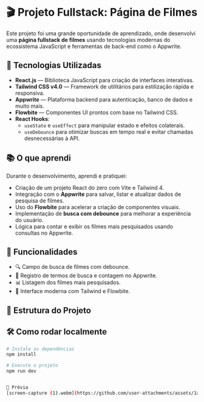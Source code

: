 # 🎬 Projeto Fullstack: Página de Filmes

Este projeto foi uma grande oportunidade de aprendizado, onde desenvolvi uma **página fullstack de filmes** usando tecnologias modernas do ecossistema JavaScript e ferramentas de back-end como o Appwrite.

## 🚀 Tecnologias Utilizadas

- **React.js** — Biblioteca JavaScript para criação de interfaces interativas.
- **Tailwind CSS v4.0** — Framework de utilitários para estilização rápida e responsiva.
- **Appwrite** — Plataforma backend para autenticação, banco de dados e muito mais.
- **Flowbite** — Componentes UI prontos com base no Tailwind CSS.
- **React Hooks**:
  - `useState` e `useEffect` para manipular estado e efeitos colaterais.
  - `useDebounce` para otimizar buscas em tempo real e evitar chamadas desnecessárias à API.

## 📚 O que aprendi

Durante o desenvolvimento, aprendi e pratiquei:

- Criação de um projeto React do zero com Vite e Tailwind 4.
- Integração com o **Appwrite** para salvar, listar e atualizar dados de pesquisa de filmes.
- Uso do **Flowbite** para acelerar a criação de componentes visuais.
- Implementação de **busca com debounce** para melhorar a experiência do usuário.
- Lógica para contar e exibir os filmes mais pesquisados usando consultas no Appwrite.

## 🧠 Funcionalidades

- 🔍 Campo de busca de filmes com debounce.
- 🧾 Registro de termos de busca e contagem no Appwrite.
- 📊 Listagem dos filmes mais pesquisados.
- 💅 Interface moderna com Tailwind e Flowbite.

## 📁 Estrutura do Projeto


## 🛠️ Como rodar localmente

```bash
# Instale as dependências
npm install

# Execute o projeto
npm run dev


📸 Prévia
[screen-capture (1).webm](https://github.com/user-attachments/assets/1a9ca62a-dfb4-4c0a-8f6a-73ec80c76a54)


